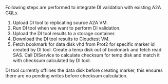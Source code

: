 Following steps are performed to integrate DI validation with existing A2A GQLs.

1. Upload DI tool to replicating source A2A VM.
2. Run DI tool when we want to perform DI validation.
3. Upload the DI tool results to a storage container.
4. Download the DI tool results to Cloudtest VM.
5. Fetch bookmark for data disk vhd from Prot2 for specific marker id created by DI tool. Create a temp disk out of bookmark and fetch read SAS. Call DIService to calculate checksum for temp disk and match it with checksum calculated by DI tool.


DI tool currently offlines the data disk before creating marker, this ensures there are no pending writes before checksum calculation. 